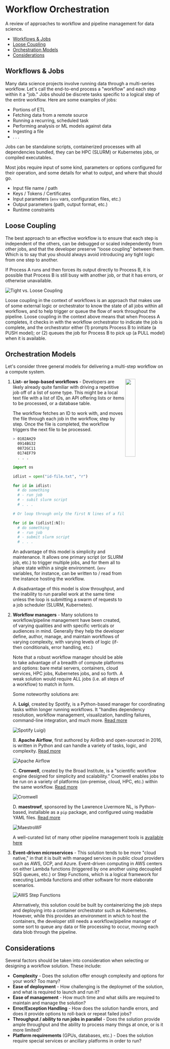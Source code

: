 # Workflow Orchestration

A review of approaches to workflow and pipeline management for data science.

- [Workflows & Jobs](#workflows--jobs)
- [Loose Coupling](#loose-coupling)
- [Orchestration Models](#orchestration-models)
- [Considerations](#considerations)

## Workflows & Jobs

Many data science projects involve running data through a multi-series workflow. Let's call
the end-to-end process a "workflow" and each step within it a "job." Jobs should be discrete
tasks specific to a logical step of the entire workflow. Here are some examples of jobs:

- Portions of ETL
- Fetching data from a remote source
- Running a recurring, scheduled task
- Performing analysis or ML models against data
- Ingesting a file
- . . .

Jobs can be standalone scripts, containerized processes with all dependencies bundled, they
can be HPC (SLURM) or Kubernetes jobs, or compiled executables. 

Most jobs require input of some kind, parameters or options configured for their operation, and 
some details for what to output, and where that should go.

- Input file name / path
- Keys / Tokens / Certificates
- Input parameters (`env` vars, configuration files, etc.)
- Output parameters (path, output format, etc.)
- Runtime constraints

## Loose Coupling

The best approach to an effective workflow is to ensure that each step is independent of the 
others, can be debugged or scaled independently from other jobs, and that the developer preserve "loose 
coupling" between them. Which is to say that you should always avoid introducing any tight 
logic from one step to another.

If Process A runs and then forces its output directly to Process B, it is possible that
Process B is still busy with another job, or that it has errors, or otherwise unavailable.

![Tight vs. Loose Coupling](./images/loose-coupling.png)

Loose coupling in the context of workflows is an approach that makes use of some external
logic or orchestrator to know the state of all jobs within all workflows, and to help trigger
or queue the flow of work throughout the pipeline. Loose coupling in the context above means that
when Process A completes, it checks in with the workflow orchestrator to indicate the job is
complete, and the orchestrator either (1) prompts Process B to initiate (a PUSH model); 
or (2) queues the job for Process B to pick up (a PULL model) when it is available.

## Orchestration Models

Let's consider three general models for delivering a multi-step workflow on a compute system.

<img align="right" style="width:25%" 
src="https://upload.wikimedia.org/wikipedia/commons/d/d1/For_loop_example.svg">

1. **List- or loop-based workflows** - Developers are likely already quite familiar with driving
a repetitive job off of a list of some type. This might be a local text file with a list of IDs,
an API offering lists or items to be processed, or a database table.

    The workflow fetches an ID to work with, and moves the file through each job in the
    workflow, step by step. Once the file is completed, the workflow triggers the next
    file to be processed.

    ```bash
    > 0102AH29
      0914BG32
      0872GC11
      0174EF79
      . . .
    ```

    ```python
    import os
    
    idlist = open("id-file.txt", "r")

    for id in idlist:
      # do something
      # - run job
      # - subit slurm script
      # . . .
    ```

    ```python
    # Or loop through only the first N lines of a file

    for id in (idlist[:N]):
      # do something
      # - run job
      # - submit slurm script
      # . . .    
    ```

    An advantage of this model is simplicity and maintenance. It allows one primary script (or SLURM job, etc.)
    to trigger multiple jobs, and for them all to share state within a single environment. (`env` variables,
    for instance, can be written to / read from the instance hosting the workflow.

    A disadvantage of this model is slow throughput, and the inability to run parallel work at the same time unless the loop is submitting a swarm of requests to a job scheduler (SLURM, Kubernetes).

2. **Workflow managers** - Many solutions to workflow/pipeline management have been created,
of varying qualities and with specific verticals or audiences in mind. Generally they
help the developer define, author, manage, and maintain workflows of varying complexity,
with varying levels of logic (if-then conditionals, error handling, etc.)

    Note that a robust workflow manager should be able to take advantage of a breadth of compute platforms and options: bare metal servers, containers, cloud services, HPC jobs, Kubernetes jobs, and so forth. A weak solution would require ALL jobs (i.e. all steps of a workflow) to match in form.

    Some noteworthy solutions are:

      A. **Luigi**, created by Spotify, is a Python-based manager for coordinating tasks within longer running workflows. It "handles dependency resolution, workflow management, visualization, handling failures, command-line integration, and much more. [Read more](https://luigi.readthedocs.io/en/stable/)

    ![Spotify Luigi](./images/luigi-user-recs.png))

      B. **Apache Airflow**, first authored by AirBnb and open-sourced in 2016, is written in Python and can handle a variety of tasks, logic, and complexity. [Read more](https://airflow.apache.org/)

    ![Apache Airflow](https://airflow.apache.org/docs/apache-airflow/stable/_images/arch-diag-basic.png)

      C. **Cromwell**, created by the Broad Institute, is a "scientific workflow engine designed for simplicity and scalability." Cromwell enables jobs to be run on a variety of platforms (on-premise, cloud, HPC, etc.) within the same workflow. [Read more](https://github.com/broadinstitute/cromwell)

    ![Cromwell](https://cromwell.readthedocs.io/en/stable/developers/bitesize/workflowExecution/WorkflowExecutionHighLevelOverview.png)

      D. **maestrowf**, sponsored by the Lawrence Livermore NL, is Python-based, installable as a `pip` package, and configured using readable YAML files. [Read more](https://github.com/LLNL/maestrowf)

    ![MaestroWF](./images/maestro.png)

    A well-curated list of many other pipeline management tools is [available here](https://github.com/pditommaso/awesome-pipeline)

3. **Event-driven microservices** - This solution tends to be more "cloud native," in that it is built with managed services in public cloud providers such as AWS, GCP, and Azure. Event-driven computing in AWS centers on either Lambda functions (triggered by one another using decoupled SQS queues, etc.) or Step Functions, which is a logical framework for executing Lambda functions and other software for more elaborate scenarios.

    ![AWS Step Functions](https://d1.awsstatic.com/step-functions-use-cases/use-case-diagram_AWS-Step-Functions_Video-on-demand-with-Elemental-Media-convert%402x.a4e26525bf649877d087c3b21a3f0ec3acedced9.png)

    Alternatively, this solution could be built by containerizing the job steps and deploying into a container orchestrator such as Kubernetes. However, while this provides an environment in which to host the containers, the developer still needs a workflow/pipeline manager of some sort to queue any data or file processing to occur, moving each data blob through the pipeline.

## Considerations

Several factors should be taken into consideration when selecting or designing a workflow 
solution. These include:

- **Complexity** - Does the solution offer enough complexity and options for your work? Too many?
- **Ease of deployment** - How challenging is the deploymet of the solution, and what is required to launch and run it?
- **Ease of management** - How much time and what skills are required to maintain and manage the solution?
- **Error/Exception Handling** - How does the solution handle errors, and does it provide options to roll-back or repeat failed jobs?
- **Throughput / ability to run jobs in parallel** - Does the solution provide ample throughput and the ability to process many things at once, or is it more limited?
- **Platform requirements** (GPUs, databases, etc.) - Does the solution require special services or ancillary platforms in order to run?
